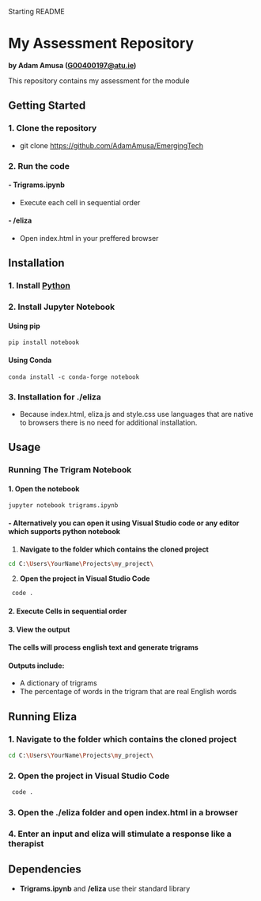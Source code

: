 Starting README

# My Assessment Repository

**by Adam Amusa (G00400197@atu.ie)**

This repository contains my assessment for the module

## Getting Started
### 1. Clone the repository
- git clone https://github.com/AdamAmusa/EmergingTech
### 2. Run the code
  #### - Trigrams.ipynb
  - Execute each cell in sequential order
  #### - /eliza
  - Open index.html in your preffered browser

## Installation
### 1. Install [Python](https://www.python.org/downloads/)
### 2. Install Jupyter Notebook
#### Using pip
    pip install notebook
#### Using Conda
    conda install -c conda-forge notebook
### 3. Installation for ./eliza 
   - Because index.html, eliza.js and style.css use languages that are native to browsers there is no need for additional installation.
    
## Usage
### Running The Trigram Notebook
 #### 1. **Open the notebook**
    jupyter notebook trigrams.ipynb
#### - Alternatively you can open it using Visual Studio code or any editor which supports python notebook
  1. **Navigate to the folder which contains the cloned project**
   ```bash
   cd C:\Users\YourName\Projects\my_project\
   ```
  2. **Open the project in Visual Studio Code**
  ```bash
   code .
```
#### **2. Execute Cells in sequential order**

#### **3. View the output**
#### The cells will process english text and generate trigrams
#### **Outputs include**:
- A dictionary of trigrams
- The percentage of words in the trigram that are real English words
              


## Running Eliza
### **1. Navigate to the folder which contains the cloned project**
   ```bash
   cd C:\Users\YourName\Projects\my_project\
   ```
### **2. Open the project in Visual Studio Code**
  ```bash
   code .
```
### **3. Open the ./eliza folder and open index.html in a browser**

### **4. Enter an input and eliza will stimulate a response like a therapist**



## Dependencies
- **Trigrams.ipynb** and **/eliza** use their standard library
